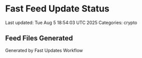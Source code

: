 # Fast Feed Update Status
Last updated: Tue Aug  5 18:54:03 UTC 2025
Categories: crypto

## Feed Files Generated

Generated by Fast Updates Workflow
